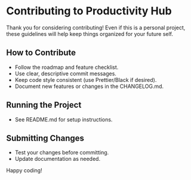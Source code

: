 # Contributing to Productivity Hub

Thank you for considering contributing! Even if this is a personal project, these guidelines will help keep things organized for your future self.

## How to Contribute

- Follow the roadmap and feature checklist.
- Use clear, descriptive commit messages.
- Keep code style consistent (use Prettier/Black if desired).
- Document new features or changes in the CHANGELOG.md.

## Running the Project

- See README.md for setup instructions.

## Submitting Changes

- Test your changes before committing.
- Update documentation as needed.

Happy coding!
